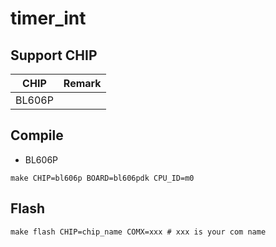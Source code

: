 # timer_int


## Support CHIP

|      CHIP        | Remark |
|:----------------:|:------:|
|BL606P            |        |

## Compile

- BL606P

```
make CHIP=bl606p BOARD=bl606pdk CPU_ID=m0
```

## Flash

```
make flash CHIP=chip_name COMX=xxx # xxx is your com name
```